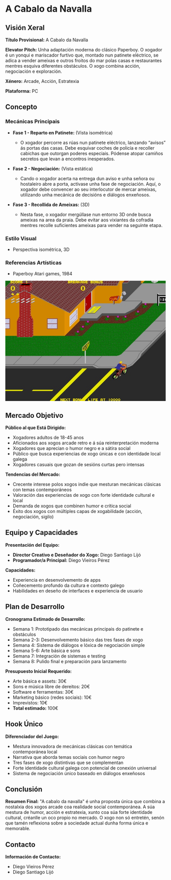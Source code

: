 # A Cabalo da Navalla

## Visión Xeral

**Título Provisional:** A Cabalo da Navalla

**Elevator Pitch:**
Unha adaptación moderna do clásico Paperboy. O xogador é un yonqui e mariscador furtivo que, montado nun patinete eléctrico, se adica a vender ameixas e outros froitos do mar polas casas e restaurantes mentres esquiva diferentes obstáculos. O xogo combina acción, negociación e exploración.

**Xénero:** Arcade, Acción, Estratexia

**Plataforma:** PC

## Concepto

### Mecánicas Principais

- **Fase 1 - Reparto en Patinete:** (Vista isométrica)
  - O xogador percorre as rúas nun patinete eléctrico, lanzando “avisos” ás portas das casas. Debe esquivar coches de policía e recoller cabichas que outorgan poderes especiais. Pódense atopar camiños secretos que levan a encontros inesperados.

- **Fase 2 - Negociación:** (Vista estática)
  - Cando o xogador acerta na entrega dun aviso e unha señora ou hostaleiro abre a porta, actívase unha fase de negociación. Aquí, o xogador debe convencer ao seu interlocutor de mercar ameixas, utilizando unha mecánica de decisións e diálogos enxeñosos.

- **Fase 3 - Recollida de Ameixas:** (3D)
  - Nesta fase, o xogador mergúllase nun entorno 3D onde busca ameixas na area da praia. Debe evitar aos vixiantes da cofradía mentres recolle suficientes ameixas para vender na seguinte etapa.

### Estilo Visual

- Perspectiva isométrica, 3D

### Referencias Artísticas

- Paperboy Atari games, 1984

![Atari games, 1984](./img/paperboy_atari.jpg)

## Mercado Objetivo

**Público al que Está Dirigido:**

- Xogadores adultos de 18-45 anos
- Aficionados aos xogos arcade retro e á súa reinterpretación moderna
- Xogadores que aprecian o humor negro e a sátira social
- Público que busca experiencias de xogo únicas e con identidade local galega
- Xogadores casuais que gozan de sesións curtas pero intensas

**Tendencias del Mercado:**

- Crecente interese polos xogos indie que mesturan mecánicas clásicas con temas contemporáneos
- Valoración das experiencias de xogo con forte identidade cultural e local
- Demanda de xogos que combinen humor e crítica social
- Éxito dos xogos con múltiples capas de xogabilidade (acción, negociación, sigilo)

## Equipo y Capacidades

**Presentación del Equipo:**

- **Director Creativo e Deseñador do Xogo:** Diego Santiago Lijó
- **Programador/a Principal:** Diego Vieiros Pérez

**Capacidades:**

- Experiencia en desenvolvemento de apps
- Coñecemento profundo da cultura e contexto galego
- Habilidades en deseño de interfaces e experiencia de usuario

## Plan de Desarrollo

**Cronograma Estimado de Desarrollo:**

- Semana 1: Prototipado das mecánicas principais do patinete e obstáculos
- Semana 2-3: Desenvolvemento básico das tres fases de xogo
- Semana 4: Sistema de diálogos e lóxica de negociación simple
- Semana 5-6: Arte básica e sons
- Semana 7: Integración de sistemas e testing
- Semana 8: Pulido final e preparación para lanzamento

**Presupuesto Inicial Requerido:**

- Arte básica e assets: 30€
- Sons e música libre de dereitos: 20€
- Software e ferramentas: 30€
- Marketing básico (redes sociais): 10€
- Imprevistos: 10€
- **Total estimado:** 100€

## Hook Único

**Diferenciador del Juego:**

- Mestura innovadora de mecánicas clásicas con temática contemporánea local
- Narrativa que aborda temas sociais con humor negro
- Tres fases de xogo distintivas que se complementan
- Forte identidade cultural galega con potencial de conexión universal
- Sistema de negociación único baseado en diálogos enxeñosos

## Conclusión

**Resumen Final:**
"A cabalo da navalla" é unha proposta única que combina a nostalxia dos xogos arcade coa realidade social contemporánea. A súa mestura de humor, acción e estratexia, xunto coa súa forte identidade cultural, créanlle un oco propio no mercado. O xogo non só entretén, senón que tamén reflexiona sobre a sociedade actual dunha forma única e memorable.

## Contacto

**Información de Contacto:**

- Diego Vieiros Pérez
- Diego Santiago Lijó